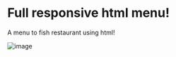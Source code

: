 # Full responsive html menu!

A menu to fish restaurant using html!

![image](https://github.com/metinardakantarci/html_menu/assets/55920692/f1fc8602-f3e5-44c7-9c23-deedc1d37a75)
